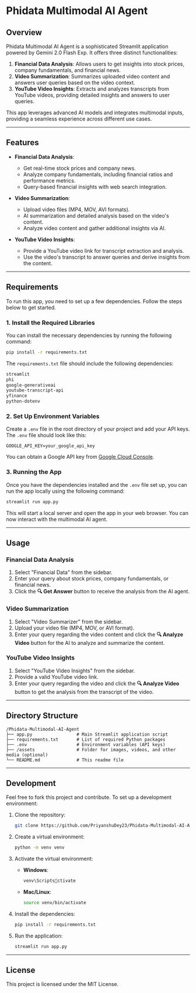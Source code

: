 
# Phidata Multimodal AI Agent

## Overview

Phidata Multimodal AI Agent is a sophisticated Streamlit application powered by Gemini 2.0 Flash Exp. It offers three distinct functionalities:

1. **Financial Data Analysis**: Allows users to get insights into stock prices, company fundamentals, and financial news.
2. **Video Summarization**: Summarizes uploaded video content and answers user queries based on the video context.
3. **YouTube Video Insights**: Extracts and analyzes transcripts from YouTube videos, providing detailed insights and answers to user queries.

This app leverages advanced AI models and integrates multimodal inputs, providing a seamless experience across different use cases.

---

## Features

- **Financial Data Analysis**:
  - Get real-time stock prices and company news.
  - Analyze company fundamentals, including financial ratios and performance metrics.
  - Query-based financial insights with web search integration.

- **Video Summarization**:
  - Upload video files (MP4, MOV, AVI formats).
  - AI summarization and detailed analysis based on the video's content.
  - Analyze video content and gather additional insights via AI.

- **YouTube Video Insights**:
  - Provide a YouTube video link for transcript extraction and analysis.
  - Use the video's transcript to answer queries and derive insights from the content.

---

## Requirements

To run this app, you need to set up a few dependencies. Follow the steps below to get started.

### 1. Install the Required Libraries

You can install the necessary dependencies by running the following command:

```bash
pip install -r requirements.txt
```

The `requirements.txt` file should include the following dependencies:

```txt
streamlit
phi
google-generativeai
youtube-transcript-api
yfinance
python-dotenv
```

### 2. Set Up Environment Variables

Create a `.env` file in the root directory of your project and add your API keys. The `.env` file should look like this:

```env
GOOGLE_API_KEY=your_google_api_key
```

You can obtain a Google API key from [Google Cloud Console](https://aistudio.google.com/apikey).

### 3. Running the App

Once you have the dependencies installed and the `.env` file set up, you can run the app locally using the following command:

```bash
streamlit run app.py
```

This will start a local server and open the app in your web browser. You can now interact with the multimodal AI agent.

---

## Usage

### Financial Data Analysis

1. Select "Financial Data" from the sidebar.
2. Enter your query about stock prices, company fundamentals, or financial news.
3. Click the **🔍 Get Answer** button to receive the analysis from the AI agent.

### Video Summarization

1. Select "Video Summarizer" from the sidebar.
2. Upload your video file (MP4, MOV, or AVI format).
3. Enter your query regarding the video content and click the **🔍 Analyze Video** button for the AI to analyze and summarize the content.

### YouTube Video Insights

1. Select "YouTube Video Insights" from the sidebar.
2. Provide a valid YouTube video link.
3. Enter your query regarding the video and click the **🔍 Analyze Video** button to get the analysis from the transcript of the video.

---

## Directory Structure

```
/Phidata-Multimodal-AI-Agent
├── app.py                 # Main Streamlit application script
├── requirements.txt       # List of required Python packages
├── .env                   # Environment variables (API keys)
├── /assets                # Folder for images, videos, and other media (optional)
└── README.md              # This readme file
```

---

## Development

Feel free to fork this project and contribute. To set up a development environment:

1. Clone the repository:

    ```bash
    git clone https://github.com/PriyanshuDey23/Phidata-Multimodal-AI-Agent.git
    ```

2. Create a virtual environment:

    ```bash
    python -m venv venv
    ```

3. Activate the virtual environment:

    - **Windows**:

        ```bash
        venv\Scriptsctivate
        ```

    - **Mac/Linux**:

        ```bash
        source venv/bin/activate
        ```

4. Install the dependencies:

    ```bash
    pip install -r requirements.txt
    ```

5. Run the application:

    ```bash
    streamlit run app.py
    ```

---

## License

This project is licensed under the MIT License.

